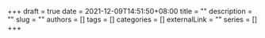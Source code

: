 +++ 
draft = true
date = 2021-12-09T14:51:50+08:00
title = ""
description = ""
slug = ""
authors = []
tags = []
categories = []
externalLink = ""
series = []
+++
